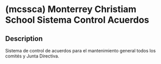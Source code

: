 # (mcssca) Monterrey Christiam School Sistema Control Acuerdos

## Description

Sistema de control de acuerdos para el mantenimiento general todos los comités y Junta Directiva.
